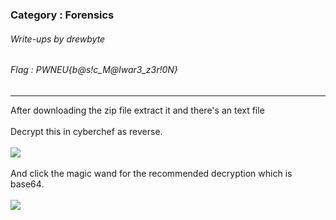 ### Category : Forensics
###### Write-ups by drewbyte
###### Flag : PWNEU{b@s!c_M@lwar3_z3r!0N}
---

After downloading the zip file extract it and there's an text file
<br>
<br>
Decrypt this in cyberchef as reverse.
<br>
 <br>
![](https://github.com/drew-byte/pwneu-writeups/blob/main/00x8%20saved%20images/rev1.png)
 <br>
 <br>
 And click the magic wand for the recommended decryption which is base64.
 <br>
 <br>
![](https://github.com/drew-byte/pwneu-writeups/blob/main/00x8%20saved%20images/rev2.png)
 <br>
 <br>
 


